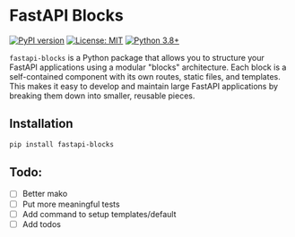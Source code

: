 # FastAPI Blocks

[![PyPI version](https://badge.fury.io/py/fastapi-blocks.svg)](https://badge.fury.io/py/fastapi-blocks)
[![License: MIT](https://img.shields.io/badge/License-MIT-yellow.svg)](https://opensource.org/licenses/MIT)
[![Python 3.8+](https://img.shields.io/badge/python-3.8+-blue.svg)](https://www.python.org/downloads/release/python-380/)

`fastapi-blocks` is a Python package that allows you to structure your FastAPI applications using a modular "blocks" architecture. Each block is a self-contained component with its own routes, static files, and templates. This makes it easy to develop and maintain large FastAPI applications by breaking them down into smaller, reusable pieces.

## Installation

```bash
pip install fastapi-blocks
```

## Todo:

- [ ] Better mako
- [ ] Put more meaningful tests
- [ ] Add command to setup templates/default
- [ ] Add todos